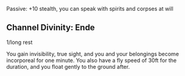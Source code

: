 Passive: +10 stealth, you can speak with spirits and corpses at will

## Channel Divinity: Ende
1/long rest

You gain invisibility, true sight, and you and your belongings become incorporeal for one minute. You also have a fly speed of 30ft for the duration, and you float gently to the ground after.